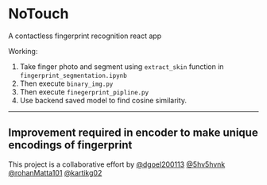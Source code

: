 # NoTouch
A contactless fingerprint recognition react app

Working:
1. Take finger photo and segment using `extract_skin` function in `fingerprint_segmentation.ipynb`
2. Then execute `binary_img.py`
3. Then execute `finegerprint_pipline.py`
4. Use backend saved model to find cosine similarity.
---
Improvement required in encoder to make unique encodings of fingerprint
--
This project is a collaborative effort by [@dgoel200113](https://github.com/dgoel200113) [@5hv5hvnk](https://github.com/5hv5hvnk) [@rohanMatta101](https://github.com/rohanMatta101) [@kartikg02](https://github.com/kartikg02)
